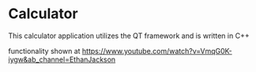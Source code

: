 # Calculator

This calculator application utilizes the QT framework and is written in C++

functionality shown at https://www.youtube.com/watch?v=VmqG0K-iygw&ab_channel=EthanJackson
